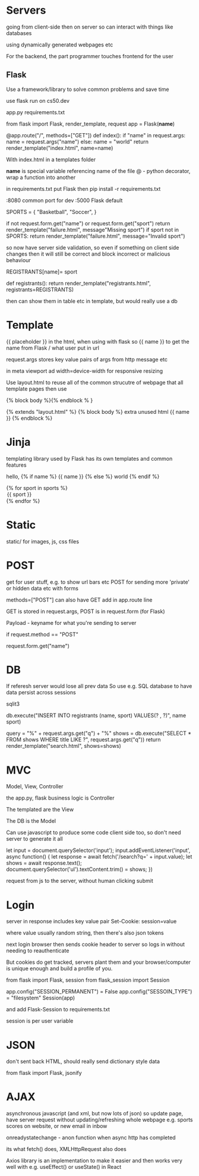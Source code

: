 # Servers

going from client-side then on server so can interact with things like databases

using dynamically generated webpages etc 

For the backend, the part programmer touches
frontend for the user

## Flask

Use a framework/library to solve common problems and save time

use flask run on cs50.dev

app.py
requirements.txt

from flask import Flask, render_template, request
app = Flask(__name__)

@app.route("/", methods=["GET"])
def index():
    if "name" in request.args:
        name = request.args("name")
    else:
        name = "world"
    return render_template("index.html", name=name)

With index.html in a templates folder

__name__ is special variable referencing name of the file
@ - python decorator, wrap a function into another

in requirements.txt put Flask
then pip install -r requirements.txt

:8080 common port for dev
:5000 Flask default

SPORTS = {
    "Basketball",
    "Soccer",
}

if not request.form.get("name") or request.form.get("sport")
    return render_template("failure.html", message"Missing sport")
if sport not in SPORTS:
    return render_template("failure.html", message="Invalid sport")

so now have server side validation, so even if something on client side changes then it will still be correct and block incorrect or malicious behaviour

REGISTRANTS[name]= sport

def registrants():
    return render_template("registrants.html", registrants=REGISTRANTS)

then can show them in table etc in template, but would really use a db

# Template

{{ placeholder }} in the html, when using with flask
so {{ name }} to get the name from Flask / what user put in url

request.args stores key value pairs of args from http message etc

in meta viewport ad width=device-width for responsive resizing

Use layout.html to reuse all of the common strucutre of webpage that all template pages then use

{% block body %}{% endblock % }

{% extends "layout.html" %}
{% block body %}
extra unused html {{ name }}
{% endblock %}


# Jinja

templating library used by Flask
has its own templates and common features

hello, 
{% if name %}
    {{ name }}
{% else %}
    world
{% endif %}

{% for sport in sports %}
    <option value="{{ sport }}">{{ sport }}</option>
{% endfor %}

# Static

static/
for images, js, css files

# POST

get for user stuff, e.g. to show url bars etc
POST for sending more 'private' or hidden data etc with forms

methods=["POST"] can also have GET add in app.route line

GET is stored in request.args, POST is in request.form (for Flask)

Payload - keyname for what you're sending to server

if request.method == "POST"

request.form.get("name")

# DB

If referesh server would lose all prev data
So use e.g. SQL database to have data persist across sessions

sqlit3

db.execute("INSERT INTO registrants (name, sport) VALUES(? , ?)", name sport)

query = "%" + request.args.get("q") + "%"
shows = db.execute("SELECT * FROM shows WHERE title LIKE ?", request.args.get("q"))
return render_template("search.html", shows=shows)

# MVC

Model, View, Controller

the app.py, flask business logic is Controller

The templated are the View

The DB is the Model

Can use javascript to produce some code client side too, so don't need server to generate it all

let input = document.querySelector('input');
input.addEventListener('input', async function() {
    let response = await fetch('/search?q=' + input.value);
    let shows = await response.text();
    document.querySelector('ul').textContent.trim() = shows;
})

request from js to the server, without human clicking submit

# Login

server in response includes key value pair Set-Cookie: session=value

where value usually random string, then there's also json tokens

next login browser then sends cookie header to server so logs in without needing to reauthenticate

But cookies do get tracked, servers plant them and your browser/computer is unique enough and build a profile of you.

from flask import Flask, session
from flask_session import Session

app.config("SESSION_PERMANENT") = False
app.config("SESSOIN_TYPE") = "filesystem"
Session(app)

and add Flask-Session to requirements.txt

session is per user variable

# JSON

don't sent back HTML, should really send dictionary style data

from flask import Flask, jsonify

# AJAX

asynchronous javascript (and xml, but now lots of json)
so update page, have server request without updating/refreshing whole webpage
e.g. sports scores on website, or new email in inbow

onreadystatechange - anon function when async http has completed

its what fetch() does, XMLHttpRequest also does

Axios library is an implementation to make it easier and then works very well with e.g. useEffect() or useState() in React
